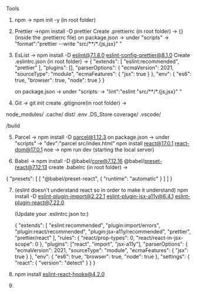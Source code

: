 Tools
1) npm -> npm init -y 	(in root folder)
2) Prettier ->npm install -D prettier
	Create .prettierrc (in root folder) -> {} (inside the .prettierrc file)
	on package.json -> under "scripts" -> "format":"prettier --write \"src/**/*.{js,jsx}\" "
3) EsList -> npm install -D eslint@7.1.8.0 eslint-config-prettier@8.1.0
	Create .eslintrc.json (in root folder) -> 
{
    "extends": [
        "eslint:recommended",
        "prettier"
    ],
    "plugins": [],
    "parserOptions": {
        "ecmaVersion": 2021,
        "sourceType": "module",
        "ecmaFeatures": {
            "jsx": true
        }
    },
    "env": {
        "es6": true,
        "browser": true,
        "node": true
    }
}

	on package.json -> under "scripts: -> "lint":"eslint \"src/**/*.{js,jsx}\" "

4) Git -> git init
	create .gitignore(in root folder) ->

node_modules/
.cache/
dist/
.env
.DS_Store
coverage/
.vscode/


/build

5) Parcel -> npm install -D parcel@1.12.3
	on package.json -> under "scripts" -> "dev":"parcel src/index.html"
	npm install react@17.0.1 react-dom@17.0.1
	noe -> npm run dev (starting the local server)

6) Babel -> npm install -D @babel/core@7.12.16 @babel/preset-react@7.12.13
	create .babelrc (in root folder) ->

{
    "presets": [
        [
            "@babel/preset-react",
            {
                "runtime": "automatic"
            }
        ]
    ]
}

7) (eslint doesn't understand react so in order to make it understand)
    npm install -D eslint-plugin-import@2.22.1 eslint-plugin-jsx-a11y@6.4.1 eslint-plugin-react@7.22.0

    (Update your .eslintrc.json to:)

    {
  "extends": [
    "eslint:recommended",
    "plugin:import/errors",
    "plugin:react/recommended",
    "plugin:jsx-a11y/recommended",
    "prettier",
    "prettier/react"
  ],
  "rules": {
    "react/prop-types": 0,
    "react/react-in-jsx-scope": 0
  },
  "plugins": ["react", "import", "jsx-a11y"],
  "parserOptions": {
    "ecmaVersion": 2021,
    "sourceType": "module",
    "ecmaFeatures": {
      "jsx": true
    }
  },
  "env": {
    "es6": true,
    "browser": true,
    "node": true
  },
  "settings": {
    "react": {
      "version": "detect"
    }
  }
}

8) npm install eslint-react-hooks@4.2.0

9) 


	